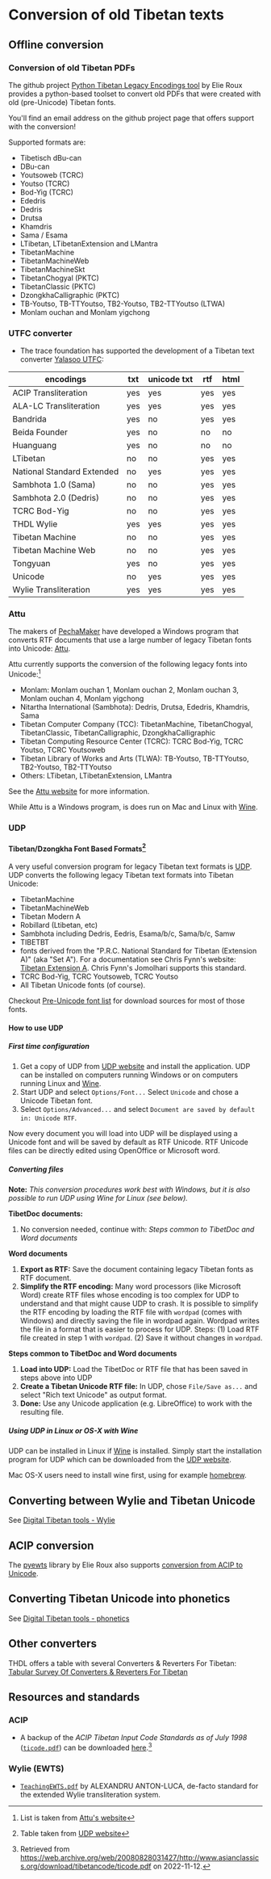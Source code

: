 # Conversion of old Tibetan texts

## Offline conversion

### Conversion of old Tibetan PDFs

The github project [Python Tibetan Legacy Encodings tool](https://github.com/buda-base/py-tiblegenc) by Elie Roux provides a python-based toolset to convert old PDFs that were created with old (pre-Unicode) Tibetan fonts. 

You'll find an email address on the github project page that offers support with the conversion!

Supported formats are:

- Tibetisch dBu-can
- DBu-can
- Youtsoweb (TCRC)
- Youtso (TCRC)
- Bod-Yig (TCRC)
- Ededris
- Dedris
- Drutsa
- Khamdris
- Sama / Esama
- LTibetan, LTibetanExtension and LMantra
- TibetanMachine
- TibetanMachineWeb
- TibetanMachineSkt
- TibetanChogyal (PKTC)
- TibetanClassic (PKTC)
- DzongkhaCalligraphic (PKTC)
- TB-Youtso, TB-TTYoutso, TB2-Youtso, TB2-TTYoutso (LTWA)
- Monlam ouchan and Monlam yigchong

### UTFC converter

-   The trace foundation has supported the development of a Tibetan text converter [Yalasoo UTFC](http://www.yalasoo.com/English/docs/yalasoo_en_utfc.html):

 | encodings                  | txt | unicode txt | rtf | html |
 | -------------------------- | --- | ----------- | --- | ---- |
 | ACIP Transliteration       | yes | yes         | yes | yes  |
 | ALA-LC Transliteration     | yes | yes         | yes | yes  |
 | Bandrida                   | yes | no          | yes | yes  |
 | Beida Founder              | yes | no          | no  | no   |
 | Huanguang                  | yes | no          | no  | no   |
 | LTibetan                   | no  | no          | yes | yes  |
 | National Standard Extended | no  | yes         | yes | yes  |
 | Sambhota 1.0 (Sama)        | no  | no          | yes | yes  |
 | Sambhota 2.0 (Dedris)      | no  | no          | yes | yes  |
 | TCRC Bod-Yig               | no  | no          | yes | yes  |
 | THDL Wylie                 | yes | yes         | yes | yes  |
 | Tibetan Machine            | no  | no          | yes | yes  |
 | Tibetan Machine Web        | no  | no          | yes | yes  |
 | Tongyuan                   | yes | no          | yes | yes  |
 | Unicode                    | no  | yes         | yes | yes  |
 | Wylie Transliteration      | yes | yes         | yes | yes  |
 

### Attu

The makers of [PechaMaker](http://www.pechamaker.com/) have developed a Windows program that converts RTF documents that use a large number of legacy Tibetan fonts into Unicode: [Attu](http://www.pechamaker.com/attu/).

Attu currently supports the conversion of the following legacy fonts into Unicode:[^ref_attu]

- Monlam: Monlam ouchan 1, Monlam ouchan 2, Monlam ouchan 3, Monlam ouchan 4, Monlam yigchong
- Nitartha International (Sambhota): Dedris, Drutsa, Ededris, Khamdris, Sama
- Tibetan Computer Company (TCC): TibetanMachine, TibetanChogyal, TibetanClassic, TibetanCalligraphic, DzongkhaCalligraphic
- Tibetan Computing Resource Center (TCRC): TCRC Bod-Yig, TCRC Youtso, TCRC Youtsoweb
- Tibetan Library of Works and Arts (TLWA): TB-Youtso, TB-TTYoutso, TB2-Youtso, TB2-TTYoutso
- Others: LTibetan, LTibetanExtension, LMantra

See the [Attu website](http://www.pechamaker.com/attu/) for more information.

While Attu is a Windows program, is does run on Mac and Linux with [Wine](http://www.winehq.org/).

### UDP

#### Tibetan/Dzongkha Font Based Formats[^ref_udp]

A very useful conversion program for legacy Tibetan text formats is [UDP](http://udp.leighb.com/). UDP converts the following legacy Tibetan text formats into Tibetan Unicode:

- TibetanMachine
- TibetanMachineWeb
- Tibetan Modern A
- Robillard (Ltibetan, etc)
- Sambhota including Dedris, Eedris, Esama/b/c, Sama/b/c, Samw
- TIBETBT
- fonts derived from the "P.R.C. National Standard for Tibetan (Extension A)" (aka "Set A"). For a documentation see Chris Fynn's website: [Tibetan Extension A](https://sites.google.com/view/chrisfynn/home/tibetanscriptfonts/standardization/precomposedtibetan-parta). Chris Fynn's Jomolhari supports this standard.
- TCRC Bod-Yig, TCRC Youtsoweb, TCRC Youtso
- All Tibetan Unicode fonts (of course).

Checkout [Pre-Unicode font list](pre_unicode_font_list) for download sources for most of those fonts.

#### How to use UDP

##### First time configuration

1.  Get a copy of UDP from [UDP website](http://udp.leighb.com/download.htm) and install the application. UDP can be installed on computers running Windows or on computers running Linux and [Wine](http://www.winehq.org/).
2.  Start UDP and select `Options/Font...` Select `Unicode` and chose a Unicode Tibetan font.
3.  Select `Options/Advanced...` and select `Document are saved by default in: Unicode RTF`.

Now every document you will load into UDP will be displayed using a Unicode font and will be saved by default as RTF Unicode. RTF Unicode files can be directly edited using OpenOffice or Microsoft word.

##### Converting files

**Note:** _This conversion procedures work best with Windows, but it is also possible to run UDP using Wine for Linux (see below)._

**TibetDoc documents:**

1.  No conversion needed, continue with: _Steps common to TibetDoc and Word documents_

**Word documents**

1. **Export as RTF:** Save the document containing legacy Tibetan fonts as RTF document.
2. **Simplify the RTF encoding:** Many word processors (like Microsoft Word) create RTF files whose encoding is too complex for UDP to understand and that might cause UDP to crash. It is possible to simplify the RTF encoding by loading the RTF file with `wordpad` (comes with Windows) and directly saving the file in wordpad again. Wordpad writes the file in a format that is easier to process for UDP. Steps: (1) Load RTF file created in step 1 with `wordpad`. (2) Save it without changes in `wordpad`.

**Steps common to TibetDoc and Word documents**

1. **Load into UDP:** Load the TibetDoc or RTF file that has been saved in steps above into UDP
2. **Create a Tibetan Unicode RTF file:** In UDP, chose `File/Save as...` and select "Rich text Unicode" as output format.
3. **Done:** Use any Unicode application (e.g. LibreOffice) to work with the resulting file.

##### Using UDP in Linux or OS-X with Wine

UDP can be installed in Linux if [Wine](http://www.winehq.org/) is installed. Simply start the installation program for UDP which can be downloaded from the [UDP website](http://udp.leighb.com/download.htm).

Mac OS-X users need to install wine first, using for example [homebrew](https://brew.sh/).

## Converting between Wylie and Tibetan Unicode

See [Digital Tibetan tools - Wylie](digital_tibetan_tools_wylie.md)

## ACIP conversion

The [pyewts](https://github.com/OpenPecha/pyewts) library by Elie Roux also supports [conversion from ACIP to Unicode](https://github.com/OpenPecha/pyewts/blob/master/pyewts/pyewts.py).
## Converting Tibetan Unicode into phonetics

See [Digital Tibetan tools - phonetics](digital_tibetan_tools_pronunciation.md)

## Other converters

THDL offers a table with several Converters & Reverters For Tibetan: [Tabular Survey Of Converters & Reverters For Tibetan](http://www.thlib.org/tools/scripts/wiki/Tabular%20Survey%20Of%20Converters%20%7Camp%7C%20Reverters%20For%20Tibetan.html)

## Resources and standards

### ACIP

- A backup of the _ACIP Tibetan Input Code Standards as of July 1998_ ([`ticode.pdf`](https://github.com/DigitalTibetan/DigitalTibetan/raw/main/docs/Resources/ticode.pdf)) can be downloaded [here](https://github.com/DigitalTibetan/DigitalTibetan/raw/main/docs/Resources/ticode.pdf).[^acipbck]

### Wylie (EWTS)

- [`TeachingEWTS.pdf`](https://www.thlib.org/reference/transliteration/teachingewts.pdf) by ALEXANDRU ANTON-LUCA, de-facto standard for the extended Wylie transliteration system.

[^ref_attu]: List is taken from [Attu's website](http://www.pechamaker.com/attu/)
[^ref_udp]: Table taken from [UDP website](http://udp.leighb.com/convert.htm)
[^acipbck]: Retrieved from <https://web.archive.org/web/20080828031427/http://www.asianclassics.org/download/tibetancode/ticode.pdf> on 2022-11-12.